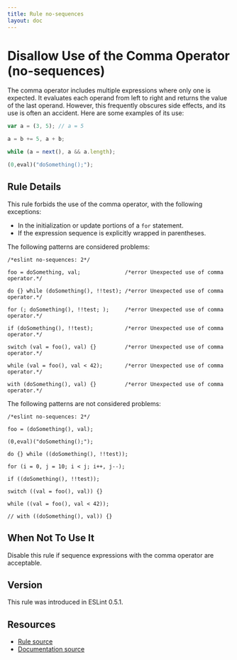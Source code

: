 ```yaml
---
title: Rule no-sequences
layout: doc
---
```

<!-- Note: No pull requests accepted for this file. See README.md in the root directory for details. -->
# Disallow Use of the Comma Operator (no-sequences)

The comma operator includes multiple expressions where only one is expected. It evaluates each operand from left to right and returns the value of the last operand. However, this frequently obscures side effects, and its use is often an accident. Here are some examples of its use:

```js
var a = (3, 5); // a = 5

a = b += 5, a + b;

while (a = next(), a && a.length);

(0,eval)("doSomething();");
```

## Rule Details

This rule forbids the use of the comma operator, with the following exceptions:

* In the initialization or update portions of a `for` statement.
* If the expression sequence is explicitly wrapped in parentheses.

The following patterns are considered problems:

```
/*eslint no-sequences: 2*/

foo = doSomething, val;              /*error Unexpected use of comma operator.*/

do {} while (doSomething(), !!test); /*error Unexpected use of comma operator.*/

for (; doSomething(), !!test; );     /*error Unexpected use of comma operator.*/

if (doSomething(), !!test);          /*error Unexpected use of comma operator.*/

switch (val = foo(), val) {}         /*error Unexpected use of comma operator.*/

while (val = foo(), val < 42);       /*error Unexpected use of comma operator.*/

with (doSomething(), val) {}         /*error Unexpected use of comma operator.*/
```

The following patterns are not considered problems:

```
/*eslint no-sequences: 2*/

foo = (doSomething(), val);

(0,eval)("doSomething();");

do {} while ((doSomething(), !!test));

for (i = 0, j = 10; i < j; i++, j--);

if ((doSomething(), !!test));

switch ((val = foo(), val)) {}

while ((val = foo(), val < 42));

// with ((doSomething(), val)) {}
```

## When Not To Use It

Disable this rule if sequence expressions with the comma operator are acceptable.

## Version

This rule was introduced in ESLint 0.5.1.

## Resources

* [Rule source](https://github.com/eslint/eslint/tree/master/lib/rules/no-sequences.js)
* [Documentation source](https://github.com/eslint/eslint/tree/master/docs/rules/no-sequences.md)
